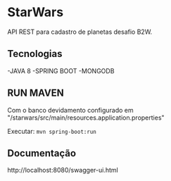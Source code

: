 # StarWars
API REST para cadastro de planetas desafio B2W.

## Tecnologias

-JAVA 8
-SPRING BOOT
-MONGODB

## RUN MAVEN
Com o banco devidamento configurado em "/starwars/src/main/resources.application.properties"

Executar: ``` mvn spring-boot:run ``` 

## Documentação
http://localhost:8080/swagger-ui.html



